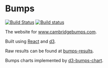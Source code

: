 # Bumps

[![Build Status](https://travis-ci.org/johnwalley/bumps.svg?branch=master)](https://travis-ci.org/johnwalley/bumps)
[![Build status](https://ci.appveyor.com/api/projects/status/j2rc54icbxelrrgv/branch/master?svg=true)](https://ci.appveyor.com/project/johnwalley/bumps/branch/master)

The website for www.cambridgebumps.com.

Built using [React](https://facebook.github.io/react/) and [d3](https://d3js.org/).

Raw results can be found at [bumps-results](https://github.com/johnwalley/bumps-results).

Bumps charts implemented by [d3-bumps-chart](https://github.com/johnwalley/d3-bumps-chart).
